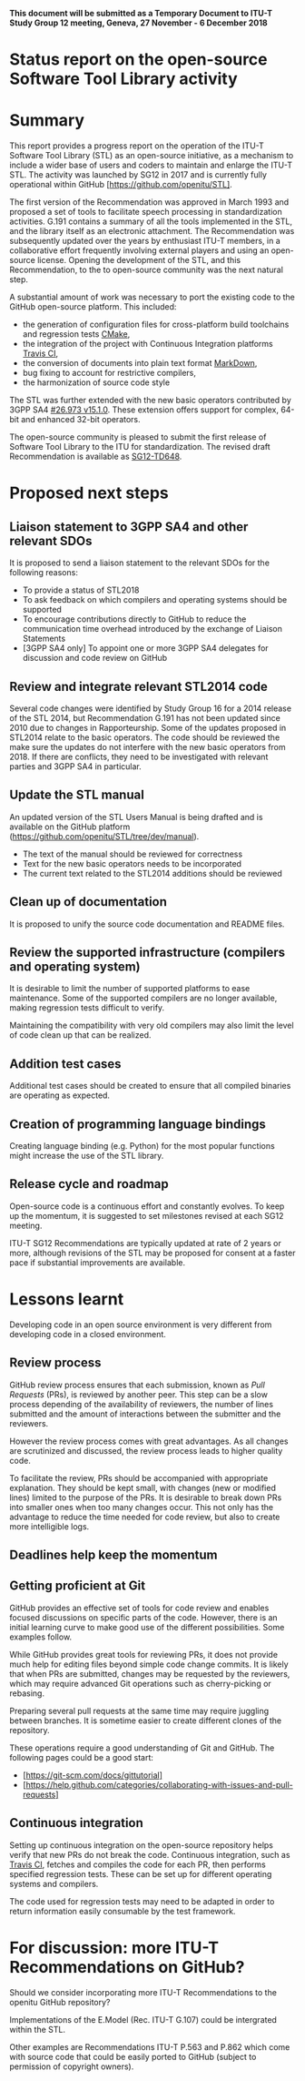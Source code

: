 **This document will be submitted as a Temporary Document to ITU-T Study Group 12 meeting, Geneva, 27 November - 6 December 2018​**

# Status report on the open-source Software Tool Library activity

# Summary

This report provides a progress report on the operation of the ITU-T Software Tool Library (STL) as an open-source initiative, as a mechanism to include a wider base of users and coders to maintain and enlarge the ITU-T STL.
The activity was launched by SG12 in 2017 and is currently fully operational within GitHub [https://github.com/openitu/STL].

The first version of the Recommendation was approved in March 1993 and proposed a set of tools to facilitate speech processing in standardization activities. 
G.191 contains a summary of all the tools implemented in the STL, and the library itself as an electronic attachment.
The Recommendation was subsequently updated over the years by enthusiast ITU-T members, in a collaborative effort frequently involving external players and using an open-source license.
Opening the development of the STL, and this Recommendation, to the to open-source community was the next natural step.

A substantial amount of work was necessary to port the existing code to the GitHub open-source platform.
This included: 

- the generation of configuration files for cross-platform build toolchains and regression tests [CMake](https://cmake.org/), 
- the integration of the project with Continuous Integration platforms [Travis CI](https://travis-ci.org), 
- the conversion of documents into plain text format [MarkDown](https://daringfireball.net/projects/markdown),
- bug fixing to account for restrictive compilers,
- the harmonization of source code style

The STL was further extended with the new basic operators contributed by 3GPP SA4 [#26.973 v15.1.0](https://portal.3gpp.org/desktopmodules/Specifications/SpecificationDetails.aspx?specificationId=3326).
These extension offers support for complex, 64-bit and enhanced 32-bit operators.

The open-source community is pleased to submit the first release of Software Tool Library to the ITU for standardization. 
The revised draft Recommendation is available as [SG12-TD648](https://www.itu.int/md/T17-SG12-181127-TD-GEN-0648/en).

# Proposed next steps

## Liaison statement to 3GPP SA4 and other relevant SDOs

It is proposed to send a liaison statement to the relevant SDOs for the following reasons:

- To provide a status of STL2018
- To ask feedback on which compilers and operating systems should be supported 
- To encourage contributions directly to GitHub to reduce the communication time overhead introduced by the exchange of Liaison Statements
- [3GPP SA4 only] To appoint one or more 3GPP SA4 delegates for discussion and code review on GitHub

## Review and integrate relevant STL2014 code

Several code changes were identified by Study Group 16 for a 2014 release of the STL 2014, but Recommendation G.191 has not been updated since 2010 due to changes in Rapporteurship.
Some of the updates proposed in STL2014 relate to the basic operators.
The code should be reviewed the make sure the updates do not interfere with the new basic operators from 2018.
If there are conflicts, they need to be investigated with relevant parties and 3GPP SA4 in particular.

## Update the STL manual

An updated version of the STL Users Manual is being drafted and is available on the GitHub platform (https://github.com/openitu/STL/tree/dev/manual).
- The text of the manual should be reviewed for correctness
- Text for the new basic operators needs to be incorporated 
- The current text related to the STL2014 additions should be reviewed

## Clean up of documentation

It is proposed to unify the source code documentation and README files.

## Review the supported infrastructure (compilers and operating system)

It is desirable to limit the number of supported platforms to ease maintenance.
Some of the supported compilers are no longer available, making regression tests difficult to verify.

Maintaining the compatibility with very old compilers may also limit the level of code clean up that can be realized.

## Addition test cases

Additional test cases should be created to ensure that all compiled binaries are operating as expected.

## Creation of programming language bindings

Creating language binding (e.g. Python) for the most popular functions might increase the use of the STL library.

## Release cycle and roadmap

Open-source code is a continuous effort and constantly evolves.
To keep up the momentum, it is suggested to set milestones revised at each SG12 meeting.

ITU-T SG12 Recommendations are typically updated at rate of 2 years or more, although revisions of the STL may be proposed for consent at a faster pace if substantial improvements are available.

# Lessons learnt

Developing code in an open source environment is very different from developing code in a closed environment.

## Review process

GitHub review process ensures that each submission, known as *Pull Requests* (PRs), is reviewed by another peer.
This step can be a slow process depending of the availability of reviewers, the number of lines submitted and the amount of interactions between the submitter and the reviewers.

However the review process comes with great advantages. 
As all changes are scrutinized and discussed, the review process leads to higher quality code.

To facilitate the review, PRs should be accompanied with appropriate explanation.
They should be kept small, with changes (new or modified lines) limited to the purpose of the PRs.
It is desirable to break down PRs into smaller ones when too many changes occur.
This not only has the advantage to reduce the time needed for code review, but also to create more intelligible logs.

## Deadlines help keep the momentum

## Getting proficient at Git

GitHub provides an effective set of tools for code review and enables focused discussions on specific parts of the code. 
However, there is an initial learning curve to make good use of the different possibilities.
Some examples follow.

While GitHub provides great tools for reviewing PRs, it does not provide much help for editing files beyond simple code change commits.
It is likely that when PRs are submitted, changes may be requested by the reviewers, which may require advanced Git operations such as cherry-picking or rebasing.

Preparing several pull requests at the same time may require juggling between branches. 
It is sometime easier to create different clones of the repository.

These operations require a good understanding of Git and GitHub.
The following pages could be a good start:
- [https://git-scm.com/docs/gittutorial]
- [https://help.github.com/categories/collaborating-with-issues-and-pull-requests]

## Continuous integration

Setting up continuous integration on the open-source repository helps verify that new PRs do not break the code.
Continuous integration, such as [Travis CI](https://travis-ci.org), fetches and compiles the code for each PR, then performs specified regression tests.
These can be set up for different operating systems and compilers.

The code used for regression tests may need to be adapted in order to return information easily consumable by the test framework.


# For discussion: more ITU-T Recommendations on GitHub?

Should we consider incorporating more ITU-T Recommendations to the openitu GitHub repository?

Implementations of the E.Model (Rec. ITU-T G.107) could be intergrated within the STL.

Other examples are Recommendations ITU-T P.563 and P.862 which come with source code that could be easily ported to GitHub (subject to permission of copyright owners).
